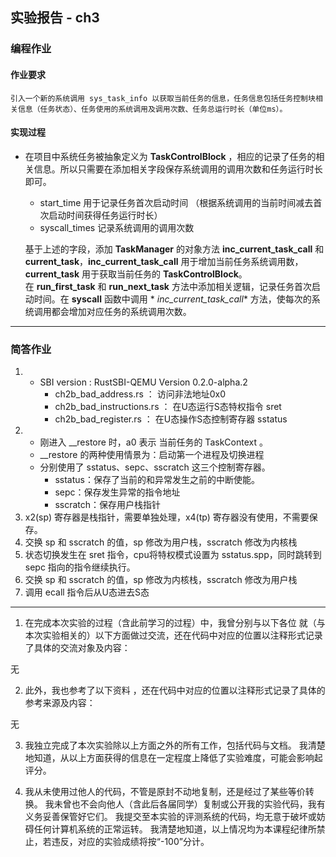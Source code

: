 ## 实验报告 - ch3

### 编程作业

#### 作业要求

    引入一个新的系统调用 sys_task_info 以获取当前任务的信息，任务信息包括任务控制块相关信息（任务状态）、任务使用的系统调用及调用次数、任务总运行时长（单位ms）。

#### 实现过程

- 在项目中系统任务被抽象定义为 **TaskControlBlock** ，相应的记录了任务的相关信息。所以只需要在添加相关字段保存系统调用的调用次数和任务运行时长即可。
   - start_time 用于记录任务首次启动时间 （根据系统调用的当前时间减去首次启动时间获得任务运行时长）
   - syscall_times 记录系统调用的调用次数

  基于上述的字段，添加 **TaskManager** 的对象方法 **inc_current_task_call** 和 **current_task**，**inc_current_task_call**
  用于增加当前任务系统调用数，**current_task** 用于获取当前任务的 **TaskControlBlock**。</br>
  在 **run_first_task** 和 **run_next_task** 方法中添加相关逻辑，记录任务首次启动时间。在 **syscall** 函数中调用 *
  *inc_current_task_call** 方法，使每次的系统调用都会增加对应任务的系统调用次数。

---

### 简答作业

1.
   - SBI version : RustSBI-QEMU Version 0.2.0-alpha.2
      - ch2b_bad_address.rs ： 访问非法地址0x0
      - ch2b_bad_instructions.rs ： 在U态运行S态特权指令 sret
      - ch2b_bad_register.rs ： 在U态操作S态控制寄存器 sstatus
2.
   - 刚进入 __restore 时，a0 表示 当前任务的 TaskContext 。
   - __restore 的两种使用情景为：启动第一个进程及切换进程
   - 分别使用了 sstatus、sepc、sscratch 这三个控制寄存器。
      - sstatus：保存了当前的和异常发生之前的中断使能。
      - sepc：保存发生异常的指令地址
      - sscratch：保存用户栈指针
3. x2(sp) 寄存器是栈指针，需要单独处理，x4(tp) 寄存器没有使用，不需要保存。
4. 交换 sp 和 sscratch 的值，sp 修改为用户栈，sscratch 修改为内核栈
5. 状态切换发生在 sret 指令，cpu将特权模式设置为 sstatus.spp，同时跳转到 sepc 指向的指令继续执行。
6. 交换 sp 和 sscratch 的值，sp 修改为内核栈，sscratch 修改为用户栈
7. 调用 ecall 指令后从U态进去S态

---

1. 在完成本次实验的过程（含此前学习的过程）中，我曾分别与以下各位 就（与本次实验相关的）以下方面做过交流，还在代码中对应的位置以注释形式记录了具体的交流对象及内容：

无

2. 此外，我也参考了以下资料 ，还在代码中对应的位置以注释形式记录了具体的参考来源及内容：

无

3. 我独立完成了本次实验除以上方面之外的所有工作，包括代码与文档。 我清楚地知道，从以上方面获得的信息在一定程度上降低了实验难度，可能会影响起评分。

4. 我从未使用过他人的代码，不管是原封不动地复制，还是经过了某些等价转换。 我未曾也不会向他人（含此后各届同学）复制或公开我的实验代码，我有义务妥善保管好它们。
   我提交至本实验的评测系统的代码，均无意于破坏或妨碍任何计算机系统的正常运转。
   我清楚地知道，以上情况均为本课程纪律所禁止，若违反，对应的实验成绩将按“-100”分计。